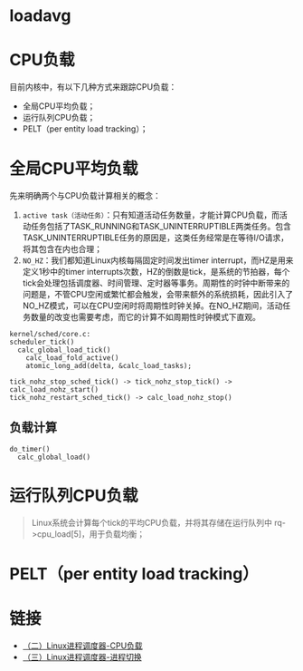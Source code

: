 loadavg
=======


# CPU负载

目前内核中，有以下几种方式来跟踪CPU负载：

* 全局CPU平均负载；
* 运行队列CPU负载；
* PELT（per entity load tracking）；

# 全局CPU平均负载

先来明确两个与CPU负载计算相关的概念：

1. `active task（活动任务）`：只有知道活动任务数量，才能计算CPU负载，而活动任务包括了TASK_RUNNING和TASK_UNINTERRUPTIBLE两类任务。包含TASK_UNINTERRUPTIBLE任务的原因是，这类任务经常是在等待I/O请求，将其包含在内也合理；
2. `NO_HZ`：我们都知道Linux内核每隔固定时间发出timer interrupt，而HZ是用来定义1秒中的timer interrupts次数，HZ的倒数是tick，是系统的节拍器，每个tick会处理包括调度器、时间管理、定时器等事务。周期性的时钟中断带来的问题是，不管CPU空闲或繁忙都会触发，会带来额外的系统损耗，因此引入了NO_HZ模式，可以在CPU空闲时将周期性时钟关掉。在NO_HZ期间，活动任务数量的改变也需要考虑，而它的计算不如周期性时钟模式下直观。


```
kernel/sched/core.c:
scheduler_tick()
  calc_global_load_tick()
    calc_load_fold_active()
    atomic_long_add(delta, &calc_load_tasks);
```

```
tick_nohz_stop_sched_tick() -> tick_nohz_stop_tick() -> calc_load_nohz_start()
tick_nohz_restart_sched_tick() -> calc_load_nohz_stop()
```

## 负载计算

```
do_timer()
  calc_global_load()
```


# 运行队列CPU负载

> Linux系统会计算每个tick的平均CPU负载，并将其存储在运行队列中 rq->cpu_load[5]，用于负载均衡；


# PELT（per entity load tracking）


# 链接

* [（二）Linux进程调度器-CPU负载](https://mp.weixin.qq.com/s/ou8UesjAR1XGtspCy2KA5Q)
* [（三）Linux进程调度器-进程切换](https://mp.weixin.qq.com/s/_5FcTa_W19ZrjVs_QWRH3w)
